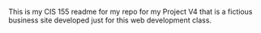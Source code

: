 This is my CIS 155 readme for my repo for my Project V4 that is a fictious business site developed just for this web development class.